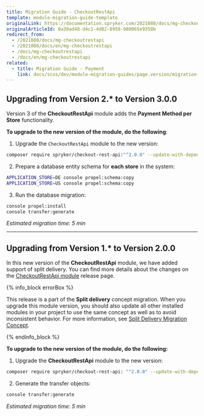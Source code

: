 ```yaml
---
title: Migration Guide - CheckoutRestApi
template: module-migration-guide-template
originalLink: https://documentation.spryker.com/2021080/docs/mg-checkoutrestapi
originalArticleId: 0a30ad48-d4c1-4d82-8958-980065e9358b
redirect_from:
  - /2021080/docs/mg-checkoutrestapi
  - /2021080/docs/en/mg-checkoutrestapi
  - /docs/mg-checkoutrestapi
  - /docs/en/mg-checkoutrestapi
related:
  - title: Migration Guide - Payment
    link: docs/scos/dev/module-migration-guides/page.version/migration-guide-payment.html
---
```


## Upgrading from Version 2.* to Version 3.0.0

Version 3 of the **CheckoutRestApi** module adds the **Payment Method per Store** functionality.

**To upgrade to the new version of the module, do the following**:

1. Upgrade the `CheckoutRestApi` module to the new version:

```bash
composer require spryker/checkout-rest-api:"^2.0.0" --update-with-dependencies
```
2. Prepare a database entity schema for **each store** in the system:

```bash
APPLICATION_STORE=DE console propel:schema:copy
APPLICATION_STORE=US console propel:schema:copy
```
3. Run the database migration:

```bash
console propel:install
console transfer:generate
```

*Estimated migration time: 5 min*
***
## Upgrading from Version 1.* to Version 2.0.0

In this new version of the **CheckoutRestApi** module, we have added support of split delivery. You can find more details about the changes on the [CheckoutRestApi module](https://github.com/spryker/checkout-rest-api/releases) release page.

{% info_block errorBox %}

This release is a part of the **Split delivery** concept migration. When you upgrade this module version, you should also update all other installed modules in your project to use the same concept as well as to avoid inconsistent behavior. For more information, see [Split Delivery Migration Concept](/docs/scos/dev/migration-concepts/split-delivery-migration-concept.html).

{% endinfo_block %}

**To upgrade to the new version of the module, do the following:**

1. Upgrade the **CheckoutRestApi** module to the new version:

```bash
composer require spryker/checkout-rest-api: "^2.0.0" --update-with-dependencies
```
2. Generate the transfer objects:

```bash
console transfer:generate
```

*Estimated migration time: 5 min*
